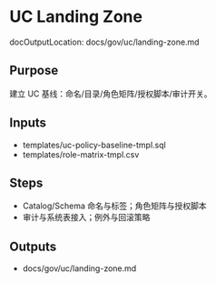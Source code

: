 # UC Landing Zone

docOutputLocation: docs/gov/uc/landing-zone.md

## Purpose

建立 UC 基线：命名/目录/角色矩阵/授权脚本/审计开关。

## Inputs

- templates/uc-policy-baseline-tmpl.sql
- templates/role-matrix-tmpl.csv

## Steps

- Catalog/Schema 命名与标签；角色矩阵与授权脚本
- 审计与系统表接入；例外与回滚策略

## Outputs

- docs/gov/uc/landing-zone.md
